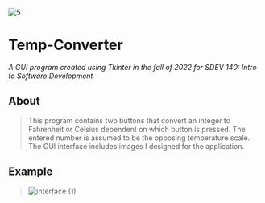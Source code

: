 ![5](https://user-images.githubusercontent.com/126116482/223768013-d54eed33-0830-42a6-a725-954f94f4b932.png)
# Temp-Converter
*A GUI program created using Tkinter in the fall of 2022 for SDEV 140: Intro to Software Development*

## About
> This program contains two buttons that convert an integer to Fahrenheit or Celsius dependent on which button is pressed.
> The entered number is assumed to be the opposing temperature scale.
> The GUI interface includes images I designed for the application.

## Example
> ![interface (1)](https://user-images.githubusercontent.com/126116482/223576221-6a61f201-2b87-49d8-9ff8-cd1e5895a2b9.png)


